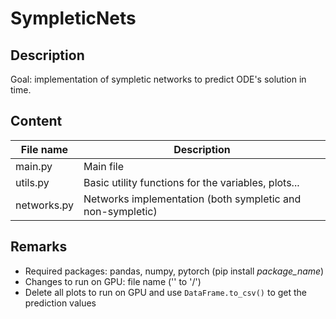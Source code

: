 # SympleticNets

## Description
Goal: implementation of sympletic networks to predict ODE's solution in time.

## Content
| File name | Description |
| ----------- | ----------- |
| main.py | Main file |
| utils.py | Basic utility functions for the variables, plots...|
| networks.py | Networks implementation (both sympletic and non-sympletic) |

## Remarks
- Required packages: pandas, numpy, pytorch (pip install *package_name*)
- Changes to run on GPU: file name ('\' to '/')
- Delete all plots to run on GPU and use `DataFrame.to_csv()` to get the prediction values
